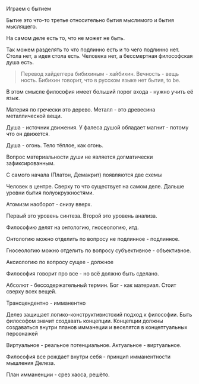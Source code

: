 Играем с бытием 

Бытие это что-то третье относительно бытия мыслимого и бытия мыслящего. 

На самом деле есть то, что не может не быть. 

Так можем разделять то что подлинно есть и то чего подлинно нет. Стола нет, а идея стола есть. Человека нет, а бессмертная философская душа есть. 

> Перевод хайдеггера бибихиным - хайбихин. Вечность - вещь ность. Бибихин говорит, что в русском языке нет бытия, to be. 

В этом смысле философия имеет больший порог входа - нужно учить её язык. 

Материя по гречески это дерево. Металл - это древесина металлической вещи. 

Душа - источник движения. У фалеса душой обладает магнит - потому что он движется. 

Душа - огонь. Тело тёплое, как огонь. 

Вопрос материальности души не является догматически зафиксированным. 

С самого начала (Платон, Демакрит) появляются две схемы 

Человек в центре. Сверху то что существует на самом деле. Дальше уровни бытия полуокружностями. 

Атомизм наоборот - снизу вверх. 

Первый это уровень синтеза. Второй это уровень анализа. 

Философию делят на онтологию, гносеологию, итд. 

Онтологию можно отделить по вопросу не подлинное - подлинное. 

Гносеологию можно отделить по вопросу субъективное - объективное. 

Аксиологию по вопросу сущее - должное 

Философия говорит про все - но всё должно быть сделано. 

Абсолют - бессодержательный термин. 
Бог - как материал. Стоит сверху всех вещей. 

Трансцендентно - имманентно 

Делез защищает логико-конструктивистский подход к философии. Быть философом значит создавать концепции. Концепции должны создаваться внутри планов имманеции и веселятся в концептуальных персонажей 

Виртуальное - реальное потенциальное. 
Актуальное - виртуальное. 

Философия все рождает внутри себя - принцип имманентности мышления Делеза. 

План имманенции - срез хаоса, решёто.